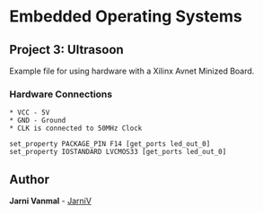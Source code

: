 # Embedded Operating Systems

## Project 3: Ultrasoon
Example file for using hardware with a Xilinx Avnet Minized Board.

### Hardware Connections

```
* VCC - 5V
* GND - Ground 
* CLK is connected to 50MHz Clock

set_property PACKAGE_PIN F14 [get_ports led_out_0]
set_property IOSTANDARD LVCMOS33 [get_ports led_out_0]
```

## Author

**Jarni Vanmal** - [JarniV](https://github.com/JarniV)

